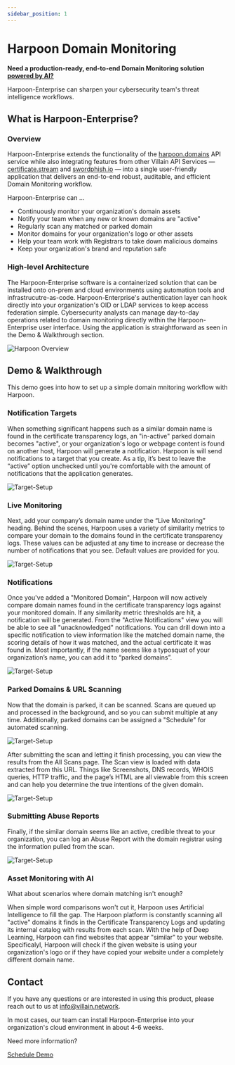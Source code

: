 ```yaml
---
sidebar_position: 1
---
```


# Harpoon Domain Monitoring

<b>Need a production-ready, end-to-end Domain Monitoring solution <a href="#asset-monitoring-with-ai">powered by AI?</a></b>

Harpoon-Enterprise can sharpen your cybersecurity team's threat intelligence workflows.

## What is Harpoon-Enterprise?

### Overview

Harpoon-Enterprise extends the functionality of the [harpoon.domains]('/docs/introduction-2') API service while also integrating features from other Villain API Services — [certificate.stream]('/docs/introduction-1') and [swordphish.io]('/docs/introduction-3') — into a single user-friendly application that delivers an end-to-end robust, auditable, and efficient Domain Monitoring workflow.

Harpoon-Enterprise can ...

- Continuously monitor your organization's domain assets
- Notify your team when any new or known domains are "active"
- Regularly scan any matched or parked domain 
- Monitor domains for your organization's logo or other assets
- Help your team work with Registrars to take down malicious domains
- Keep your organization's brand and reputation safe

### High-level Architecture

The Harpoon-Enterprise software is a containerized solution that can be installed onto on-prem and cloud environments using automation tools and infrastrucutre-as-code. Harpoon-Enterprise's authentication layer can hook directly into your organization's OID or LDAP services to keep access federation simple. Cybersecurity analysts can manage day-to-day operations related to domain monitoring directly within the Harpoon-Enterprise user interface. Using the application is straightforward as seen in the Demo & Walkthrough section.

![Harpoon Overview](./harpoon-enterprise.png)

## Demo & Walkthrough

This demo goes into how to set up a simple domain mnitoring workflow with Harpoon. 

### Notification Targets

When something significant happens such as a similar domain name is found in the certificate transparency logs, an "in-active" parked domain becomes "active", or your organization's logo or webpage content is found on another host, Harpoon will generate a notification. Harpoon is will send notifications to a target that you create. As a tip, it’s best to leave the “active” option unchecked until you're comfortable with the amount of notifications that the application generates. 

![Target-Setup](./00-notification-target.gif)

### Live Monitoring

Next, add your company’s domain name under the “Live Monitoring” heading. Behind the scenes, Harpoon uses a variety of similarity metrics to compare your domain to the domains found in the certificate transparency logs. These values can be adjusted at any time to increase or decrease the number of notifications that you see. Default values are provided for you.


![Target-Setup](./01-live-monitoring.gif)

### Notifications

Once you've added a "Monitored Domain", Harpoon will now actively compare domain names found in the certificate transparency logs against your monitored domain. If any similarity metric thresholds are hit, a notification will be generated. From the "Active Notifications" view you will be able to see all "unacknowledged" notifications. You can drill down into a specific notification to view information like the matched domain name, the scoring details of how it was matched, and the actual certificate it was found in. Most importantly, if the name seems like a typosquat of your organization’s name, you can add it to “parked domains”. 


![Target-Setup](./02-notification.gif)

### Parked Domains & URL Scanning

Now that the domain is parked, it can be scanned. Scans are queued up and processed in the background, and so you can submit multiple at any time. Additionally, parked domains can be assigned a "Schedule" for automated scanning. 

![Target-Setup](./03-scan-submit.gif)

After submitting the scan and letting it finish processing, you can view the results from the All Scans page. The Scan view is loaded with data extracted from this URL. Things like Screenshots, DNS records, WHOIS queries, HTTP traffic, and the page’s HTML are all viewable from this screen and can help you determine the true intentions of the given domain.

![Target-Setup](./04-scan-overview.gif)

### Submitting Abuse Reports

Finally, if the similar domain seems like an active, credible threat to your organization, you can log an Abuse Report with the domain registrar using the information pulled from the scan. 

![Target-Setup](./05-abuse-report.gif)

### Asset Monitoring with AI

What about scenarios where domain matching isn't enough? 

When simple word comparisons won't cut it, Harpoon uses Artificial Intelligence to fill the gap. The Harpoon platform is constantly scanning all "active" domains it finds in the Certificate Transparency Logs and updating its internal catalog with results from each scan.
With the help of Deep Learning, Harpoon can find websites that appear "similar" to your website. Specificalyl, Harpoon will check if the given website is using your organization's logo or if they have copied your website under a completely different domain name. 

## Contact

If you have any questions or are interested in using this product, please reach out to us at info@villain.network.

In most cases, our team can install Harpoon-Enterprise into your organization's cloud environment in about 4-6 weeks.

Need more information?

<a className="button button--primary button--lg" href="/">Schedule Demo</a>

